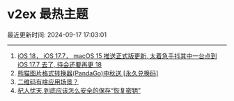 # v2ex 最热主题

最近更新时间: 2024-09-17 17:03:01

--- 
1. [iOS 18， iOS 17.7， macOS 15 推送正式版更新, 太着急手抖其中一台点到 iOS 17.7 去了, 待会还要再更 18](https://www.v2ex.com/t/1073397) 
2. [熊猫图片格式转换器(PandaGo)中秋送 [永久兑换码]](https://www.v2ex.com/t/1073426) 
3. [二维码有啥应用场景？](https://www.v2ex.com/t/1073415) 
4. [杞人忧天,到底应该怎么安全的保存“恢复密钥”](https://www.v2ex.com/t/1073421) 
